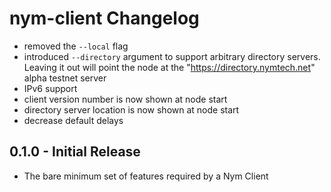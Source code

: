 # nym-client Changelog

* removed the `--local` flag
* introduced `--directory` argument to support arbitrary directory servers. Leaving it out will point the node at the "https://directory.nymtech.net" alpha testnet server
* IPv6 support
* client version number is now shown at node start
* directory server location is now shown at node start
* decrease default delays

## 0.1.0 - Initial Release

* The bare minimum set of features required by a Nym Client
